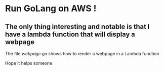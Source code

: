 # Run GoLang on AWS !

## The only thing interesting and notable is that I have a lambda function that will display a webpage 

The file *webpage.go* shows how to render a webpage in a Lambda function

Hope it helps someone



